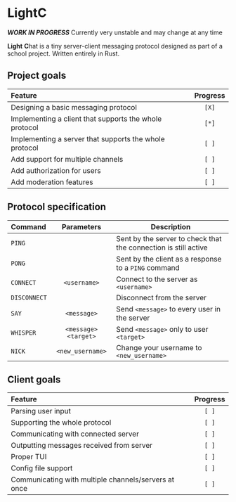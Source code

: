 # LightC

***WORK IN PROGRESS*** Currently very unstable and may change at any time

**Light** **C**hat is a tiny server-client messaging protocol designed as part of a school project. Written entirely in Rust.

## Project goals

| Feature                                                | Progress |
| :---                                                   | :---:    |
| Designing a basic messaging protocol                   | `[X]`    |
| Implementing a client that supports the whole protocol | `[*]`    |
| Implementing a server that supports the whole protocol | `[ ]`    |
| Add support for multiple channels                      | `[ ]`    |
| Add authorization for users                            | `[ ]`    |
| Add moderation features                                | `[ ]`    |

## Protocol specification

| Command    | Parameters           | Description                                                     |
| :---       | :---:                | ---                                                             |
|`PING`      |                      | Sent by the server to check that the connection is still active |
|`PONG`      |                      | Sent by the client as a response to a `PING` command            |
|`CONNECT`   |`<username>`          | Connect to the server as `<username>`                           |
|`DISCONNECT`|                      | Disconnect from the server                                      |
|`SAY`       |`<message>`           | Send `<message>` to every user in the server                    |
|`WHISPER`   |`<message>` `<target>`| Send `<message>` only to user `<target>`                        | 
|`NICK`      |`<new_username>`      | Change your username to `<new_username>`                        |

## Client goals

| Feature                                              | Progress |
| :---                                                 | :---:    |
| Parsing user input                                   | `[ ]`    |
| Supporting the whole protocol                        | `[ ]`    |
| Communicating with connected server                  | `[ ]`    |
| Outputting messages received from server             | `[ ]`    |
| Proper TUI                                           | `[ ]`    |
| Config file support                                  | `[ ]`    |
| Communicating with multiple channels/servers at once | `[ ]`    |
